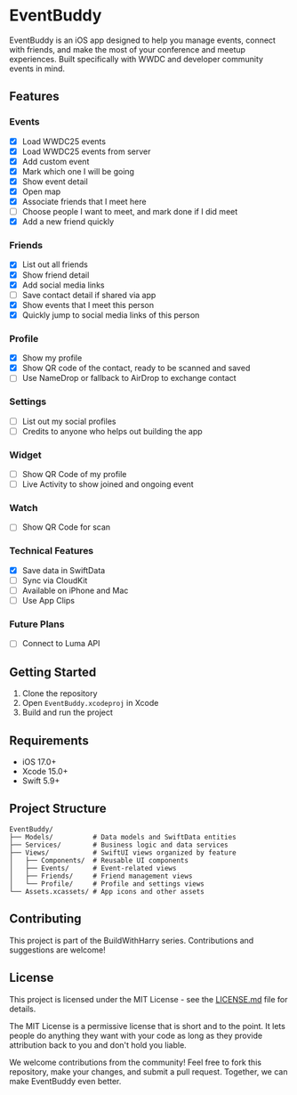 # EventBuddy

EventBuddy is an iOS app designed to help you manage events, connect with friends, and make the most of your conference and meetup experiences. Built specifically with WWDC and developer community events in mind.

## Features

### Events
- [x] Load WWDC25 events
- [x] Load WWDC25 events from server
- [x] Add custom event
- [x] Mark which one I will be going
- [x] Show event detail
- [x] Open map
- [x] Associate friends that I meet here
- [ ] Choose people I want to meet, and mark done if I did meet
- [x] Add a new friend quickly

### Friends
- [x] List out all friends
- [x] Show friend detail
- [x] Add social media links
- [ ] Save contact detail if shared via app
- [x] Show events that I meet this person
- [x] Quickly jump to social media links of this person

### Profile
- [x] Show my profile
- [x] Show QR code of the contact, ready to be scanned and saved
- [ ] Use NameDrop or fallback to AirDrop to exchange contact

### Settings
- [ ] List out my social profiles
- [ ] Credits to anyone who helps out building the app

### Widget
- [ ] Show QR Code of my profile
- [ ] Live Activity to show joined and ongoing event

### Watch
- [ ] Show QR Code for scan

### Technical Features
- [x] Save data in SwiftData
- [ ] Sync via CloudKit
- [ ] Available on iPhone and Mac
- [ ] Use App Clips

### Future Plans

- [ ] Connect to Luma API

## Getting Started

1. Clone the repository
2. Open `EventBuddy.xcodeproj` in Xcode
3. Build and run the project

## Requirements

- iOS 17.0+
- Xcode 15.0+
- Swift 5.9+

## Project Structure

```
EventBuddy/
├── Models/          # Data models and SwiftData entities
├── Services/        # Business logic and data services
├── Views/           # SwiftUI views organized by feature
│   ├── Components/  # Reusable UI components
│   ├── Events/      # Event-related views
│   ├── Friends/     # Friend management views
│   └── Profile/     # Profile and settings views
└── Assets.xcassets/ # App icons and other assets
```

## Contributing

This project is part of the BuildWithHarry series. Contributions and suggestions are welcome!

## License

This project is licensed under the MIT License - see the [LICENSE.md](LICENSE.md) file for details.

The MIT License is a permissive license that is short and to the point. It lets people do anything they want with your code as long as they provide attribution back to you and don't hold you liable.

We welcome contributions from the community! Feel free to fork this repository, make your changes, and submit a pull request. Together, we can make EventBuddy even better.